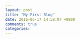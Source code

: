 ```yaml
---
layout: post
title: "My First Blog"
date: 2016-06-17 14:58:07 +0800
comments: true
categories: 
---
```

